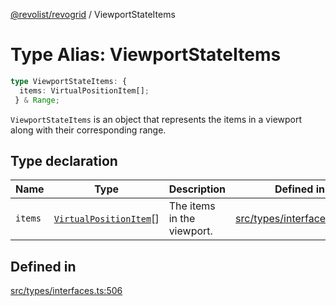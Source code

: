 [@revolist/revogrid](README.md) / ViewportStateItems

# Type Alias: ViewportStateItems

```ts
type ViewportStateItems: {
  items: VirtualPositionItem[];
 } & Range;
```

`ViewportStateItems` is an object that represents the items in a viewport
along with their corresponding range.

## Type declaration

| Name | Type | Description | Defined in |
| ------ | ------ | ------ | ------ |
| `items` | [`VirtualPositionItem`](Interface.VirtualPositionItem.md)[] | The items in the viewport. | [src/types/interfaces.ts:510](https://github.com/revolist/revogrid/blob/2d9504ecff6b493d547df979b2259be6b639351c/src/types/interfaces.ts#L510) |

## Defined in

[src/types/interfaces.ts:506](https://github.com/revolist/revogrid/blob/2d9504ecff6b493d547df979b2259be6b639351c/src/types/interfaces.ts#L506)

